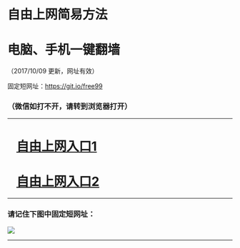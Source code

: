 ﻿# 自由上网简易方法

# 电脑、手机一键翻墙

（2017/10/09 更新，网址有效）

固定短网址：https://git.io/free99

### （微信如打不开，请转到浏览器打开）


***





# &nbsp;&nbsp; <a href="http://ft3201126091.fwq-tz-1001.info/fwqtz01.html?t=100900111274 " target="_blank">自由上网入口1</a>
# &nbsp;&nbsp; <a href="http://ft3009222612.fwq-tz-1002.info/fwqtz02.html?t=10090015593 " target="_blank">自由上网入口2</a>
***

### 请记住下图中固定短网址：

<img src="https://s3-us-west-2.amazonaws.com/fwq-1001/yjfq-20170905okok.png" /> 


***

